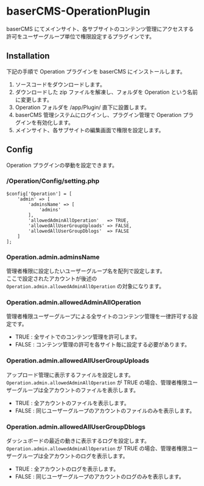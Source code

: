 # baserCMS-OperationPlugin
baserCMS にてメインサイト、各サブサイトのコンテンツ管理にアクセスする許可をユーザーグループ単位で権限設定するプラグインです。

## Installation
下記の手順で Operation プラグインを baserCMS にインストールします。
1. ソースコードをダウンロードします。
1. ダウンロードした zip ファイルを解凍し、フォルダを Operation という名前に変更します。
1. Operation フォルダを /app/Plugin/ 直下に設置します。
1. baserCMS 管理システムにログインし、プラグイン管理で Operation プラグインを有効化します。
1. メインサイト、各サブサイトの編集画面で権限を設定します。

## Config
Operation プラグインの挙動を設定できます。

### /Operation/Config/setting.php
```
$config['Operation'] = [
    'admin' => [
        'adminsName' => [
            'admins'
        ],
        'allowedAdminAllOperation'   => TRUE,
        'allowedAllUserGroupUploads' => FALSE,
        'allowedAllUserGroupDblogs'  => FALSE
    ]
];
```
### Operation.admin.adminsName
管理者権限に設定したいユーザーグループ名を配列で設定します。  
ここで設定されたアカウントが後述の `Operation.admin.allowedAdminAllOperation` の対象になります。

### Operation.admin.allowedAdminAllOperation
管理者権限ユーザーグループによる全サイトのコンテンツ管理を一律許可する設定です。
- TRUE : 全サイトでのコンテンツ管理を許可します。
- FALSE : コンテンツ管理の許可を各サイト毎に設定する必要があります。

### Operation.admin.allowedAllUserGroupUploads
アップロード管理に表示するファイルを設定します。  
`Operation.admin.allowedAdminAllOperation` が TRUE の場合、管理者権限ユーザーグループは全アカウントのファイルを表示します。
- TRUE : 全アカウントのファイルを表示します。
- FALSE : 同じユーザーグループのアカウントのファイルのみを表示します。

### Operation.admin.allowedAllUserGroupDblogs
ダッシュボードの最近の動きに表示するログを設定します。  
`Operation.admin.allowedAdminAllOperation` が TRUE の場合、管理者権限ユーザーグループは全アカウントのログを表示します。
- TRUE : 全アカウントのログを表示します。
- FALSE : 同じユーザーグループのアカウントのログのみを表示します。